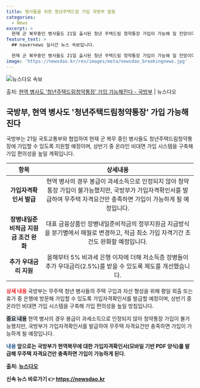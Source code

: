 ```yaml
---
title: 병사들을 위한 청년주택드림 가입 국방부 발표
categories:
  - News
excerpt: >
  현재 군 복무중인 병사들도 21일 출시된 청년 주택드림 청약통장 가입이 가능해 질 전망이다. 국방부는 21일…
feature_text: >
  ## navernews 실시간 뉴스 속보입니다.

  현재 군 복무중인 병사들도 21일 출시된 청년 주택드림 청약통장 가입이 가능해 질 전망이다. 국방부는 21일…
image: 'https://newsdao.kr/res/images/meta/newsdao_breakingnews.jpg'
---
```


![뉴스다오 속보](https://newsdao.kr/res/images/meta/newsdao_breakingnews.jpg)

<p>출처: <a href="https://newsdao.kr/3196" rel="dofollow">현역 병사도 ‘청년주택드림청약통장’ 가입 가능해진다 - 국방부</a> | 뉴스다오</p>

<h2 data-ke-size="size26">국방부, 현역 병사도 '청년주택드림청약통장' 가입 가능해진다</h2>

<p data-ke-size="size16">국방부는 21일 국토교통부와 협업하여 현재 군 복무 중인 병사들도 청년주택드림청약통장에 가입할 수 있도록 지원할 예정이며, 상반기 중 온라인 비대면 가입 시스템을 구축해 가입 편의성을 높일 계획입니다.</p>

<table>
<thead>
<tr>
<th scope="col" style="text-align: center;">항목</th>
<th scope="col" style="text-align: center;">상세내용</th>
</tr>
</thead>
<tbody>
<tr>
<td style="text-align: center; height: 17px;"><b>가입자격확인서 발급</b></td>
<td style="text-align: center; height: 17px;">현역 병사의 경우 봉급이 과세소득으로 인정되지 않아 청약통장 가입이 불가능했지만, 국방부가 가입자격확인서를 발급하여 무주택 자격요건만 충족하면 가입이 가능하게 될 예정입니다.</td>
</tr>
<tr>
<td style="text-align: center; height: 17px;"><b>장병내일준비적금 지원금 조건 완화</b></td>
<td style="text-align: center; height: 17px;">대표 금융상품인 장병내일준비적금의 정부지원금 지급방식을 분기별에서 매월로 변경하고, 적금 최소 가입 자격기간 조건도 완화할 예정입니다.</td>
</tr>
<tr>
<td style="text-align: center; height: 17px;"><b>추가 우대금리 지원</b></td>
<td style="text-align: center; height: 17px;">올해부터 5% 비과세 은행 이자에 더해 저소득층 장병들이 추가 우대금리(2.5%)를 받을 수 있도록 제도를 개선했습니다.</td>
</tr>
</tbody>
</table>

<b><span style="color: #ee2323;">상세 내용</span></b>
국방부는 무주택 청년 병사들의 주택 구입과 자산 형성을 위해 평일 외출 또는 휴가 중 은행에 방문해 가입할 수 있도록 가입자격확인서를 발급할 예정이며, 상반기 중 온라인 비대면 가입 시스템을 구축해 가입 편의성을 높일 방침입니다.

<b><span style="background-color: #21538527;">중요 내용</span></b>
현역 병사의 경우 봉급이 과세소득으로 인정되지 않아 청약통장 가입이 불가능했지만, 국방부가 가입자격확인서를 발급하여 무주택 자격요건만 충족하면 가입이 가능하게 될 예정입니다.

<b><span style="color: #1a5490;">내용</span><b>
앞으로는 국방부가 현역복무에 대한 가입자격확인서(모바일 기반 PDF 양식)를 발급해 무주택 자격요건만 충족하면 가입이 가능하게 된다.

출처: <a href="https://newsdao.kr/3196" target="_blank">뉴스다오</a> 

신속 뉴스 바로가기 👉 <a href="https://newsdao.kr" rel="dofollow">https://newsdao.kr</a>


